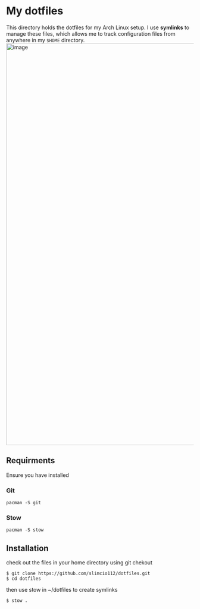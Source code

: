 # My dotfiles

This directory holds the dotfiles for my Arch Linux setup. I use **symlinks** to manage these files, which allows me to track configuration files from anywhere in my ```$HOME``` directory.
<img width="1915" height="1080" alt="image" src="https://github.com/user-attachments/assets/c530b6a3-79bd-4f44-98fd-c3667be1ad8f" />

## Requirments

Ensure you have installed

### Git

```
pacman -S git
```

### Stow

```
pacman -S stow
```

## Installation

check out the files in your home directory using git chekout

```
$ git clone https://github.com/slimcio112/dotfiles.git
$ cd dotfiles
```

then use stow in ~/dotfiles to create symlinks

```
$ stow .
```
